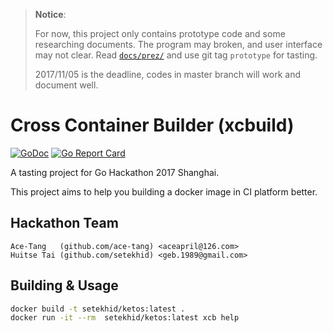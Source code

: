 > **Notice**:
>
> For now, this project only contains prototype code and some researching documents. The program may broken, and user interface may not clear. Read [`docs/prez/`](http://blog.func.xyz/ketos/prez/index.html) and use git tag `prototype` for tasting.
>
> 2017/11/05 is the deadline, codes in master branch will work and document well.

# Cross Container Builder (xcbuild)

[![GoDoc](https://godoc.org/github.com/setekhid/ketos?status.svg)](https://godoc.org/github.com/setekhid/ketos) [![Go Report Card](https://goreportcard.com/badge/github.com/setekhid/ketos)](https://goreportcard.com/report/github.com/setekhid/ketos)

A tasting project for Go Hackathon 2017 Shanghai.

This project aims to help you building a docker image in CI platform better.

## Hackathon Team

```
Ace-Tang   (github.com/ace-tang) <aceapril@126.com>
Huitse Tai (github.com/setekhid) <geb.1989@gmail.com>
```

## Building & Usage

```bash
docker build -t setekhid/ketos:latest .
docker run -it --rm  setekhid/ketos:latest xcb help
```
